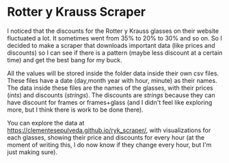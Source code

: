 # Rotter y Krauss Scraper

I noticed that the discounts for the Rotter y Krauss glasses on their website fluctuated a lot. It sometimes went from 35% to 20% to 30% and so on. So I decided to make a scraper that downloads important data (like prices and discounts) so I can see if there is a pattern (maybe less discount at a certain time) and get the best bang for my buck. 

All the values will be stored inside the folder data inside their own csv files. These files have a date (day,month year with hour, minute) as their names. The data inside these files are the names of the glasses, with their prices (_ints_) and discounts (_strings_). The discounts are _strings_ because they can have discount for frames or frames+glass (and I didn't feel like exploring more, but I think there is work to be done there).

You can explore the data at https://clementesepulveda.github.io/ryk_scraper/, with visualizations for each glasses, showing their price and discounts for every hour (at the moment of writing this, I do now know if they change every hour, but I'm just making sure).